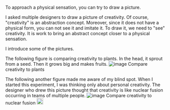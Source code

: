 
To approach a physical sensation, you can try to draw a picture.

I asked multiple designers to draw a picture of creativity. Of course, "creativity" is an abstraction concept. Moreover, since it does not have a physical form, you can not see it and imitate it. To draw it, we need to "see" creativity. It is work to bring an abstract concept closer to a physical sensation.

I introduce some of the pictures.

The following figure is comparing creativity to plants. In the head, it sprout from a seed. Then it grows big and makes fruits.
![image](https://gyazo.com/e2bcc080bedbb5171e12e57e39b3de52/thumb/1000)
Compare creativity to plants

The following another figure made me aware of my blind spot. When I started this experiment, I was thinking only about personal creativity. The designer who drew this picture thought that creativity is like nuclear fusion occurring in teams of multiple people.
![image](https://gyazo.com/7587ea68da730be682c5008b76a56fa0/thumb/1000)
Compare creativity to nuclear fusion
<img src='https://scrapbox.io/api/pages/nishio/en/icon' alt='en.icon' height="19.5"/>